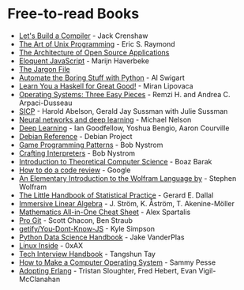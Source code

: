 # Free-to-read Books

* [Let's Build a Compiler](https://compilers.iecc.com/crenshaw/) - Jack Crenshaw
* [The Art of Unix Programming](http://catb.org/~esr/writings/taoup/html/) - Eric S. Raymond
* [The Architecture of Open Source Applications](https://www.aosabook.org/en/index.html)
* [Eloquent JavaScript](https://eloquentjavascript.net/) - Marijn Haverbeke
* [The Jargon File](http://www.catb.org/jargon/html/index.html)
* [Automate the Boring Stuff with Python](https://automatetheboringstuff.com/) - Al Swigart
* [Learn You a Haskell for Great Good!](http://learnyouahaskell.com/) - Miran Lipovaca
* [Operating Systems: Three Easy Pieces](http://pages.cs.wisc.edu/~remzi/OSTEP/) - Remzi H. and Andrea C. Arpaci-Dusseau
* [SICP](https://mitpress.mit.edu/sites/default/files/sicp/index.html) - Harold Abelson, Gerald Jay Sussman with Julie Sussman
* [Neural networks and deep learning](http://neuralnetworksanddeeplearning.com/) - Michael Nelson
* [Deep Learning](http://www.deeplearningbook.org/) - Ian Goodfellow, Yoshua Bengio, Aaron Courville
* [Debian Reference](https://www.debian.org/doc/manuals/debian-reference/) - Debian Project
* [Game Programming Patterns](http://gameprogrammingpatterns.com/) - Bob Nystrom
* [Crafting Interpreters](https://craftinginterpreters.com/) - Bob Nystrom
* [Introduction to Theoretical Computer Science](https://introtcs.org/public/) - Boaz Barak
* [How to do a code review](https://google.github.io/eng-practices/review/reviewer/) - Google
* [An Elementary Introduction to the Wolfram Language by](https://www.wolfram.com/language/elementary-introduction/2nd-ed/index.html) - Stephen Wolfram
* [The Little Handbook of Statistical Practice](http://www.jerrydallal.com/LHSP/LHSP.HTM) - Gerard E. Dallal
* [Immersive Linear Algebra](http://immersivemath.com/ila/tableofcontents.html) - J. Ström, K. Åström, T. Akenine-Möller
* [Mathematics All-in-One Cheat Sheet](https://ourway.keybase.pub/mathematics_cheat_sheet.pdf) - Alex Spartalis
* [Pro Git](https://git-scm.com/book/) - Scott Chacon, Ben Straub
* [getify/You-Dont-Know-JS](https://github.com/getify/You-Dont-Know-JS) - Kyle Simpson
* [Python Data Science Handbook](https://jakevdp.github.io/PythonDataScienceHandbook/) - Jake VanderPlas
* [Linux Inside](https://0xax.gitbooks.io/linux-insides/) - 0xAX
* [Tech Interview Handbook](https://yangshun.github.io/tech-interview-handbook/) - Tangshun Tay 
* [How to Make a Computer Operating System](https://github.com/SamyPesse/How-to-Make-a-Computer-Operating-System) - Sammy Pesse
* [Adopting Erlang](https://adoptingerlang.org/) - Tristan Sloughter, Fred Hebert, Evan Vigil-McClanahan
